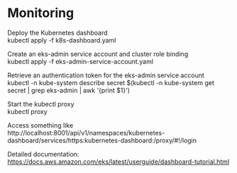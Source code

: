 # Monitoring

Deploy the Kubernetes dashboard<br>
kubectl apply -f k8s-dashboard.yaml

Create an eks-admin service account and cluster role binding<br>
kubectl apply -f eks-admin-service-account.yaml

Retrieve an authentication token for the eks-admin service account<br>
kubectl -n kube-system describe secret $(kubectl -n kube-system get secret | grep eks-admin | awk '{print $1}')

Start the kubectl proxy<br>
kubectl proxy

Access something like<br>
http://localhost:8001/api/v1/namespaces/kubernetes-dashboard/services/https:kubernetes-dashboard:/proxy/#!/login

Detailed documentation:<br>
https://docs.aws.amazon.com/eks/latest/userguide/dashboard-tutorial.html
